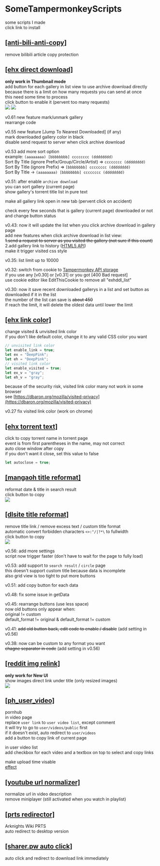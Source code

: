 # SomeTampermonkeyScripts  
some scripts I made  
click link to install  

## [[anti-bili-anti-copy]](https://github.com/x94fujo6rpg/SomeTampermonkeyScripts/raw/master/anti-bili-anti-copy.user.js)  
remove bilibili article copy protection  

## [[ehx direct download]](https://github.com/x94fujo6rpg/SomeTampermonkeyScripts/raw/master/ehx_direct_download.user.js)  
**only work in Thumbnail mode**  
add button for each gallery in list view to use archive download directly  
because there is a limit on how many requests you can send at once  
this need some time to process  
click button to enable it (pervent too many requests)  
![](https://i.imgur.com/9jpsTPl.png)
![](https://i.imgur.com/xkXzdrS.png)

v0.61 new feature mark/unmark gallery  
rearrange code  

v0.55 new feature [Jump To Nearest Downloaded] (if any)  
mark downloaded gallery color in black  
disable send request to server when click archive download  

v0.53 add more sort option  
example: `(aaaaaaaa) [bbbbbbbb] cccccccc (dddddddd)`  
Sort By Title (ignore Prefix/Group/Circle/Artist) => `cccccccc (dddddddd)`  
Sort By Title (ignore Prefix) => `[bbbbbbbb] cccccccc (dddddddd)`  
Sort By Title → `(aaaaaaaa) [bbbbbbbb] cccccccc (dddddddd)`  

v0.51: after enable `archive download`  
you can sort gallery (current page)  
show gallery's torrent title list in pure text  

make all gallery link open in new tab (pervent click on accident)  

check every few seconds that is gallery (current page) downloaded or not and change button status  

v0.43: now it will update the list when you click archive download in gallery page  
add new features when click archive download in list view:  
~~1.send a request to server as you visited the gallery (not sure if this count)~~  
2.add gallery link to history ([HTML5 API](https://developer.mozilla.org/en-US/docs/Web/API/History))  
make it trigger visited css style  

v0.35: list limit up to 10000  

v0.32: switch from cookie to [Tampermonkey API storage](https://www.tampermonkey.net/documentation.php)  
if you use any [v0.30] or [v0.31] or you got [400 Bad request]  
use cookie editor like EditThisCookie to remove all "exhddl_list"  

v0.30: now it save recent downloaded gallerys in a list and set button as downloaded if it in the list  
the number of the list can save is ~~about 450~~  
if reach the limit, it will delete the oldest data until lower the limit  

## [[ehx link color]](https://github.com/x94fujo6rpg/SomeTampermonkeyScripts/raw/master/ehx_link_color.user.js)  
change visited & unvisited link color  
if you don't like default color, change it to any valid CSS color you want  
```js
// unvisited link color
let enable_link = true;
let ex = "DeepPink";
let eh = "DeepPink";
// visited link color
let enable_visited = true;
let ex_v = "gray";
let eh_v = "gray";
```
because of the security risk, visited link color many not work in some browser  
see [https://dbaron.org/mozilla/visited-privacy](https://dbaron.org/mozilla/visited-privacy)  

v0.27 fix visited link color (work on chrome)

## [[ehx torrent text]](https://github.com/x94fujo6rpg/SomeTampermonkeyScripts/raw/master/ehx_torrent_text.user.js)  
click to copy torrent name in torrent page  
event is from first parentheses in the name, may not correct  
auto close window after copy  
if you don't want it close, set this value to false  
```js
let autoclose = true;
``` 

## [[mangaoh title reformat]](https://github.com/x94fujo6rpg/SomeTampermonkeyScripts/raw/master/mangaoh_title_reformat.user.js)  
reformat date & title in search result  
click button to copy  
![](https://i.imgur.com/amKQlOX.jpg)  

## [[dlsite title reformat]](https://github.com/x94fujo6rpg/SomeTampermonkeyScripts/raw/master/dlsite_title_reformat.user.js)  
remove title link / remove excess text / custom title format  
automatic convert forbidden characters `<>:"/|?*\` to fullwidth  
click button to copy  
![](https://i.imgur.com/kdsvTit.jpg)  

v0.56: add more settings  
script now trigger faster (don't have to wait for the page to fully load)  

v0.53: add support to `search result` / `circle` page  
this doesn't support custom title because data is incomplete  
also grid view is too tight to put more buttons  

v0.51: add copy button for each data  

v0.48: fix some issue in getData  

v0.45: rearrange buttons (use less space)  
now old buttons only appear when:  
original != custom  
default_format != original & default_format != custom  

v0.41: ~~add old button back, edit code to enable / disable~~ (add setting in v0.56)  

v0.38: now can be custom to any format you want  
~~chagne separator in code~~ (add setting in v0.56)  

## [[reddit img relink]](https://github.com/x94fujo6rpg/SomeTampermonkeyScripts/raw/master/reddit_img_relink.user.js)  
**only work for New UI**  
show images direct link under title (only resized images)  
![](https://i.imgur.com/pw1fW6X.jpg)  

## [[ph_user_video]](https://github.com/x94fujo6rpg/SomeTampermonkeyScripts/raw/master/ph_user_video.user.js)
pornhub  
in video page  
replace `user link` to `user video list`, except comment  
it will try to go to ```user/videos/public``` first  
if it doesn't exist, auto redirect to ```user/videos```  
add a button to copy link of current page  

in user video list  
add checkbox for each video and a textbox on top to select and copy links  

make upload time visable  
[effect](https://i.imgur.com/lL6sJZX.png)  

## [[youtube url normalizer]](https://github.com/x94fujo6rpg/SomeTampermonkeyScripts/raw/master/ytb_url_normalizer.user.js)
normalize url in video description  
remove miniplayer (still activated when you watch in playlist)  

## [[prts redirector]](https://github.com/x94fujo6rpg/SomeTampermonkeyScripts/raw/master/prts_redirector.user.js)
Arknights Wiki PRTS  
auto redirect to desktop version  

## [[sharer.pw auto click]](https://github.com/x94fujo6rpg/SomeTampermonkeyScripts/raw/master/sharer-pw_auto_click.user.js)  
auto click and redirect to download link immediately  
